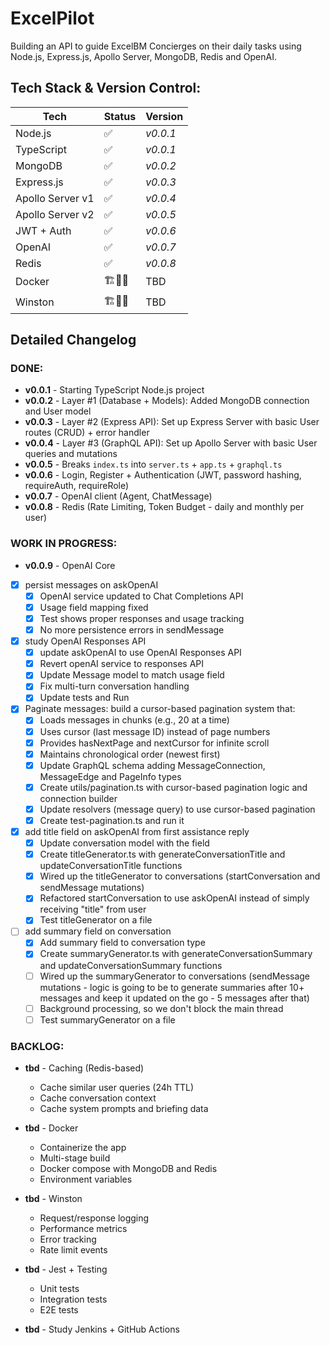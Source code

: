 # ExcelPilot

Building an API to guide ExcelBM Concierges on their daily tasks using Node.js, Express.js, Apollo Server, MongoDB, Redis and OpenAI.

## Tech Stack & Version Control:
| Tech | Status | Version |
| --- | --- | --- |
| Node.js | ✅ | _v0.0.1_ |
| TypeScript | ✅ | _v0.0.1_ |
| MongoDB | ✅ | _v0.0.2_ |
| Express.js | ✅ | _v0.0.3_ |
| Apollo Server v1 | ✅ | _v0.0.4_ |
| Apollo Server v2 | ✅ | _v0.0.5_ |
| JWT + Auth | ✅ | _v0.0.6_ |
| OpenAI | ✅ | _v0.0.7_ |
| Redis | ✅ | _v0.0.8_ |
| Docker | 🏗️🧱🔨 | TBD |
| Winston | 🏗️🧱🔨 | TBD |

## **Detailed Changelog** 

### **DONE**:
- **v0.0.1** - Starting TypeScript Node.js project
- **v0.0.2** - Layer #1 (Database + Models): Added MongoDB connection and User model
- **v0.0.3** - Layer #2 (Express API): Set up Express Server with basic User routes (CRUD) + error handler
- **v0.0.4** - Layer #3 (GraphQL API): Set up Apollo Server with basic User queries and mutations
- **v0.0.5** - Breaks `index.ts` into `server.ts` + `app.ts` + `graphql.ts`
- **v0.0.6** - Login, Register + Authentication (JWT, password hashing, requireAuth, requireRole)
- **v0.0.7** - OpenAI client (Agent, ChatMessage)
- **v0.0.8** - Redis (Rate Limiting, Token Budget - daily and monthly per user)

### **WORK IN PROGRESS**:
- **v0.0.9** - OpenAI Core
- [X] persist messages on askOpenAI
    - [X] OpenAI service updated to Chat Completions API
    - [X] Usage field mapping fixed
    - [X] Test shows proper responses and usage tracking
    - [X] No more persistence errors in sendMessage
- [X] study OpenAI Responses API
    - [X] update askOpenAI to use OpenAI Responses API
    - [X] Revert openAI service to responses API
    - [X] Update Message model to match usage field
    - [X] Fix multi-turn conversation handling
    - [X] Update tests and Run
- [X] Paginate messages: build a cursor-based pagination system that:
    - [X] Loads messages in chunks (e.g., 20 at a time)
    - [X] Uses cursor (last message ID) instead of page numbers
    - [X] Provides hasNextPage and nextCursor for infinite scroll
    - [X] Maintains chronological order (newest first)
    - [X] Update GraphQL schema adding MessageConnection, MessageEdge and PageInfo types
    - [X] Create utils/pagination.ts with cursor-based pagination logic and connection builder
    - [X] Update resolvers (message query) to use cursor-based pagination
    - [X] Create test-pagination.ts and run it
- [X] add title field on askOpenAI from first assistance reply
    - [X] Update conversation model with the field
    - [X] Create titleGenerator.ts with generateConversationTitle and updateConversationTitle functions
    - [X] Wired up the titleGenerator to conversations (startConversation and sendMessage mutations)
    - [X] Refactored startConversation to use askOpenAI instead of simply receiving "title" from user
    - [X] Test titleGenerator on a file
- [ ] add summary field on conversation
    - [X] Add summary field to conversation type
    - [X] Create summaryGenerator.ts with generateConversationSummary and updateConversationSummary functions
    - [ ] Wired up the summaryGenerator to conversations (sendMessage mutations - logic is going to be to generate summaries after 10+ messages and keep it updated on the go - 5 messages after that)
    - [ ] Background processing, so we don't block the main thread
    - [ ] Test summaryGenerator on a file

### **BACKLOG**:

- **tbd** - Caching (Redis-based)
    - Cache similar user queries (24h TTL)
    - Cache conversation context
    - Cache system prompts and briefing data

- **tbd** - Docker
    - Containerize the app
    - Multi-stage build
    - Docker compose with MongoDB and Redis
    - Environment variables

- **tbd** - Winston
    - Request/response logging
    - Performance metrics
    - Error tracking
    - Rate limit events

- **tbd** - Jest + Testing
    - Unit tests
    - Integration tests
    - E2E tests

- **tbd** - Study Jenkins + GitHub Actions


